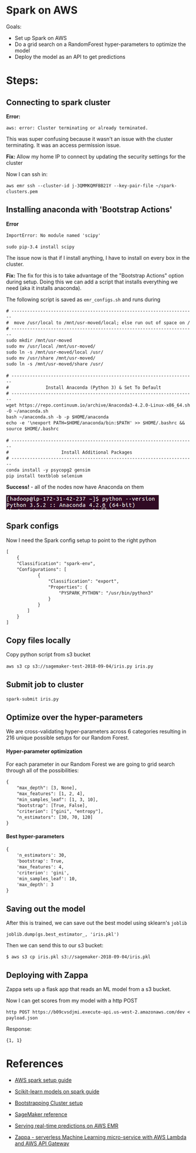 # Spark on AWS

Goals:

- Set up Spark on AWS
- Do a grid search on a RandomForest hyper-parameters to optimize the model
- Deploy the model as an API to get predictions

# Steps:

## Connecting to spark cluster 

**Error:**

```
aws: error: Cluster terminating or already terminated.
```

This was super confusing because it wasn't an issue with the cluster terminating. It was an access permission issue.

**Fix:** Allow my home IP to connect by updating the security settings for the cluster

Now I can ssh in:
```
aws emr ssh --cluster-id j-3QMMKQMFBB21Y --key-pair-file ~/spark-clusters.pem
```


## Installing anaconda with 'Bootstrap Actions'

**Error**

```
ImportError: No module named 'scipy'
```

`sudo pip-3.4 install scipy`

The issue now is that if I install anything, I have to install on every box in the cluster.

**Fix:** The fix for this is to take advantage of the "Bootstrap Actions" option during setup. Doing this we can add a script that installs everything we need (aka it installs anaconda).

The following script is saved as `emr_configs.sh` and runs during

```
# ----------------------------------------------------------------------
#  move /usr/local to /mnt/usr-moved/local; else run out of space on /
# ----------------------------------------------------------------------
sudo mkdir /mnt/usr-moved
sudo mv /usr/local /mnt/usr-moved/
sudo ln -s /mnt/usr-moved/local /usr/
sudo mv /usr/share /mnt/usr-moved/
sudo ln -s /mnt/usr-moved/share /usr/

# ----------------------------------------------------------------------
#              Install Anaconda (Python 3) & Set To Default              
# ----------------------------------------------------------------------
wget https://repo.continuum.io/archive/Anaconda3-4.2.0-Linux-x86_64.sh -O ~/anaconda.sh
bash ~/anaconda.sh -b -p $HOME/anaconda
echo -e '\nexport PATH=$HOME/anaconda/bin:$PATH' >> $HOME/.bashrc && source $HOME/.bashrc

# ----------------------------------------------------------------------
#                    Install Additional Packages              
# ----------------------------------------------------------------------
conda install -y psycopg2 gensim
pip install textblob selenium
```

**Success!** - all of the nodes now have Anaconda on them

![](python-anaconda-version.png)

## Spark configs

Now I need the Spark config setup to point to the right python

```
[
    {
    "Classification": "spark-env",
    "Configurations": [
            {
                "Classification": "export",
                "Properties": {
                    "PYSPARK_PYTHON": "/usr/bin/python3"
                }
            }
        ]
    }
]
```

## Copy files locally

Copy python script from s3 bucket

`aws s3 cp s3://sagemaker-test-2018-09-04/iris.py iris.py`


## Submit job to cluster

`spark-submit iris.py`

## Optimize over the hyper-parameters

We are cross-validating hyper-parameters across 6 categories resulting in 216 unique possible setups for our Random Forest.

#### Hyper-parameter optimization

For each parameter in our Random Forest we are going to grid search through all of the possibilities:

```
{
    "max_depth": [3, None],
    "max_features": [1, 2, 4],
    "min_samples_leaf": [1, 3, 10],
    "bootstrap": [True, False],
    "criterion": ["gini", "entropy"],
    "n_estimators": [30, 70, 120]
}
```


#### Best hyper-parameters

```
{
    'n_estimators': 30,
    'bootstrap': True,
    'max_features': 4,
    'criterion': 'gini',
    'min_samples_leaf': 10,
    'max_depth': 3
}
```


## Saving out the model

After this is trained, we can save out the best model using sklearn's `joblib`

```
joblib.dump(gs.best_estimator_, 'iris.pkl')
```

Then we can send this to our s3 bucket:
```
$ aws s3 cp iris.pkl s3://sagemaker-2018-09-04/iris.pkl
```

## Deploying with Zappa

Zappa sets up a flask app that reads an ML model from a s3 bucket.

Now I can get scores from my model with a http POST

```
http POST https://b09cvsdjmi.execute-api.us-west-2.amazonaws.com/dev < payload.json
```

Response:

```
{1, 1}
```


# References

- [AWS spark setup guide](https://docs.aws.amazon.com/emr/latest/ReleaseGuide/emr-spark-launch.html)

- [Scikit-learn models on spark guide](https://quickbooks-engineering.intuit.com/operationalizing-scikit-learn-machine-learning-model-under-apache-spark-b009fb6b6c45)

- [Bootstrapping Cluster setup](https://dziganto.github.io/zeppelin/spark/zeppelinhub/emr/anaconda/tensorflow/shiro/s3/theano/bootstrap%20script/EMR-From-Scratch/)

- [SageMaker reference](https://docs.aws.amazon.com/sagemaker/latest/dg/how-it-works-hosting.html)

- [Serving real-time predictions on AWS EMR](https://aws.amazon.com/blogs/big-data/serving-real-time-machine-learning-predictions-on-amazon-emr/)

- [Zappa - serverless Machine Learning micro-service with AWS Lambda and AWS API Gateway](https://medium.com/@patrickmichelberger/how-to-deploy-a-serverless-machine-learning-microservice-with-aws-lambda-aws-api-gateway-and-d5b8cbead846)

